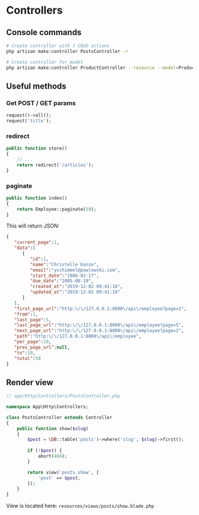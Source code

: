 # Controllers

## Console commands

```bash
# Create controller with 7 CRUD actions
php artisan make:controller PostsController -r

# Create controller for model
php artisan make:controller ProductController --resource --model=Product
```

## Useful methods

### Get POST / GET params

```php
request()->all();
request('title');
```

### redirect

```php
public function store()
{
    // ...
    return redirect('/articles');
}
```

### paginate

```php
public function index()
{
    return Employee::paginate(10);
}
```
This will return JSON:

```json
{
   "current_page":1,
   "data":[
      {
         "id":1,
         "name":"Christelle Kunze",
         "email":"yschimmel@powlowski.com",
         "start_date":"1986-02-17",
         "due_date":"2005-08-19",
         "created_at":"2019-12-02 09:41:18",
         "updated_at":"2019-12-02 09:41:18"
      }
   ],
   "first_page_url":"http:\/\/127.0.0.1:8000\/api\/employee?page=1",
   "from":1,
   "last_page":5,
   "last_page_url":"http:\/\/127.0.0.1:8000\/api\/employee?page=5",
   "next_page_url":"http:\/\/127.0.0.1:8000\/api\/employee?page=2",
   "path":"http:\/\/127.0.0.1:8000\/api\/employee",
   "per_page":10,
   "prev_page_url":null,
   "to":10,
   "total":50
}
```

## Render view

```php
// app/Http/Controllers/PostsController.php

namespace App\Http\Controllers;

class PostsController extends Controller
{
    public function show($slug)
    {
        $post = \DB::table('posts')->where('slug', $slug)->first();
        
        if (!$post) {
            abort(404);
        }

        return view('posts.show', [
            'post' => $post,
        ]);
    }
}
```
View is located here: `resources/views/posts/show.blade.php`
